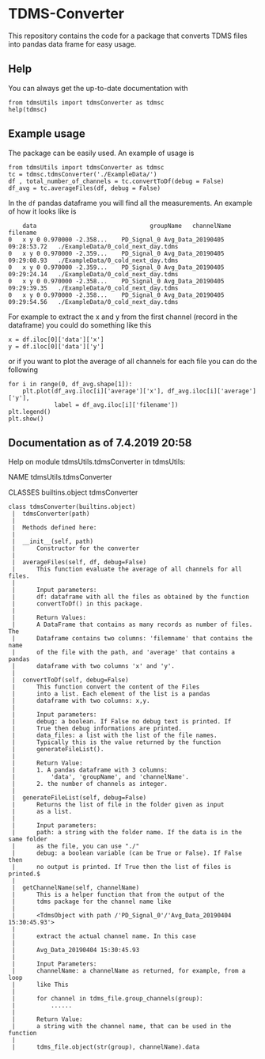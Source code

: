 # TDMS-Converter
This repository contains the code for a package that converts TDMS files into pandas data frame for easy usage. 

## Help

You can always get the up-to-date documentation with

    from tdmsUtils import tdmsConverter as tdmsc
    help(tdmsc)

## Example usage

The package can be easily used. An example of usage is

    from tdmsUtils import tdmsConverter as tdmsc
    tc = tdmsc.tdmsConverter('./ExampleData/')
    df , total_number_of_channels = tc.convertToDf(debug = False)
    df_avg = tc.averageFiles(df, debug = False)
    
In the ```df``` pandas dataframe you will find all the measurements. An example of how it looks like is

        data                     	        groupName	channelName	                filename
    0	x y 0 0.970000 -2.358...	PD_Signal_0	Avg_Data_20190405 09:28:53.72	./ExampleData/0_cold_next_day.tdms
    0	x y 0 0.970000 -2.359...	PD_Signal_0	Avg_Data_20190405 09:29:08.93	./ExampleData/0_cold_next_day.tdms
    0	x y 0 0.970000 -2.359...	PD_Signal_0	Avg_Data_20190405 09:29:24.14	./ExampleData/0_cold_next_day.tdms
    0	x y 0 0.970000 -2.358...	PD_Signal_0	Avg_Data_20190405 09:29:39.35	./ExampleData/0_cold_next_day.tdms
    0	x y 0 0.970000 -2.358...	PD_Signal_0	Avg_Data_20190405 09:29:54.56	./ExampleData/0_cold_next_day.tdms

For example to extract the x and y from the first channel (record in the dataframe) you could do something like this
    
    x = df.iloc[0]['data']['x']
    y = df.iloc[0]['data']['y']

or if you want to plot the average of all channels for each file you can do the following

    for i in range(0, df_avg.shape[1]):
        plt.plot(df_avg.iloc[i]['average']['x'], df_avg.iloc[i]['average']['y'], 
                 label = df_avg.iloc[i]['filename'])
    plt.legend()
    plt.show()

## Documentation as of 7.4.2019 20:58

Help on module tdmsUtils.tdmsConverter in tdmsUtils:

NAME
    tdmsUtils.tdmsConverter

CLASSES
    builtins.object
        tdmsConverter
    
    class tdmsConverter(builtins.object)
     |  tdmsConverter(path)
     |  
     |  Methods defined here:
     |  
     |  __init__(self, path)
     |      Constructor for the converter
     |  
     |  averageFiles(self, df, debug=False)
     |      This function evaluate the average of all channels for all files.
     |      
     |      Input parameters:
     |      df: dataframe with all the files as obtained by the function
     |      convertToDf() in this package.
     |      
     |      Return Values:
     |      A DataFrame that contains as many records as number of files. The
     |      Dataframe contains two columns: 'filemname' that contains the name
     |      of the file with the path, and 'average' that contains a pandas
     |      dataframe with two columns 'x' and 'y'.
     |  
     |  convertToDf(self, debug=False)
     |      This function convert the content of the Files
     |      into a list. Each element of the list is a pandas
     |      dataframe with two columns: x,y.
     |      
     |      Input parameters:
     |      debug: a boolean. If False no debug text is printed. If
     |      True then debug informations are printed.
     |      data_files: a list with the list of the file names.
     |      Typically this is the value returned by the function
     |      generateFileList().
     |      
     |      Return Value:
     |      1. A pandas dataframe with 3 columns:
     |          'data', 'groupName', and 'channelName'.
     |      2. the number of channels as integer.
     |  
     |  generateFileList(self, debug=False)
     |      Returns the list of file in the folder given as input
     |      as a list.
     |      
     |      Input parameters:
     |      path: a string with the folder name. If the data is in the same folder
     |      as the file, you can use "./"
     |      debug: a boolean variable (can be True or False). If False then
     |      no output is printed. If True then the list of files is printed.$
     |  
     |  getChannelName(self, channelName)
     |      This is a helper function that from the output of the
     |      tdms package for the channel name like
     |      
     |      <TdmsObject with path /'PD_Signal_0'/'Avg_Data_20190404 15:30:45.93'>
     |      
     |      extract the actual channel name. In this case
     |      
     |      Avg_Data_20190404 15:30:45.93
     |      
     |      Input Parameters:
     |      channelName: a channelName as returned, for example, from a loop
     |      like This
     |      
     |      for channel in tdms_file.group_channels(group):
     |          ......
     |      
     |      Return Value:
     |      a string with the channel name, that can be used in the function
     |      
     |      tdms_file.object(str(group), channelName).data

